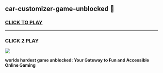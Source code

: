 
## car-customizer-game-unblocked 👋
<h3>
<a href="https://premium.freeplayer.one?title=car-customizer-game-unblocked&ref=14F">CLICK TO PLAY</a></h3>
<hr>

<h3>
<a href="https://premium.freeplayer.one?title=car-customizer-game-unblocked&ref=14F">CLICK 2 PLAY</a>
  
</h3>

<a href="https://premium.freeplayer.one?title=car-customizer-game-unblocked&ref=12F/"><img src="https://clearcache.store/games.png"></a>


**worlds hardest game unblocked: Your Gateway to Fun and Accessible Online Gaming**
